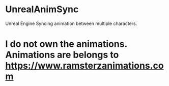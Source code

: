 # UnrealAnimSync
Unreal Engine Syncing animation between multiple characters. 

# I do not own the animations. Animations are belongs to https://www.ramsterzanimations.com
